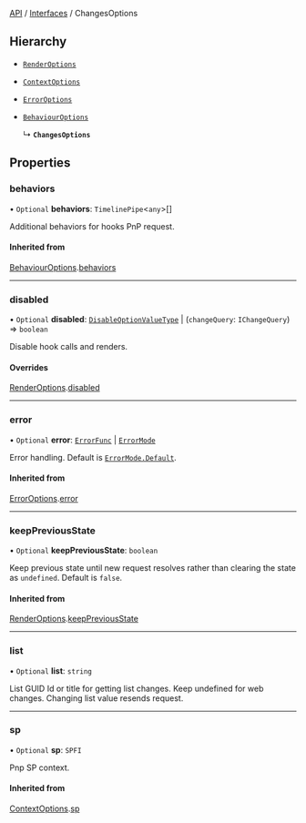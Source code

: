 [API](../index.md) / [Interfaces](index.md)  / ChangesOptions

## Hierarchy

- [`RenderOptions`](RenderOptions.md)

- [`ContextOptions`](ContextOptions.md)

- [`ErrorOptions`](ErrorOptions.md)

- [`BehaviourOptions`](BehaviourOptions.md)

  ↳ **`ChangesOptions`**

## Properties

### behaviors

• `Optional` **behaviors**: `TimelinePipe`<`any`\>[]

Additional behaviors for hooks PnP request.

#### Inherited from

[BehaviourOptions](BehaviourOptions.md).[behaviors](BehaviourOptions.md#behaviors)

___

### disabled

• `Optional` **disabled**: [`DisableOptionValueType`](../Types/DisableOptionType.md#disableoptionvaluetype) \| (`changeQuery`: `IChangeQuery`) => `boolean`

Disable hook calls and renders.

#### Overrides

[RenderOptions](RenderOptions.md).[disabled](RenderOptions.md#disabled)

___

### error

• `Optional` **error**: [`ErrorFunc`](../Types/ErrorFunc.md#errorfunc) \| [`ErrorMode`](../Enums/ErrorMode.md)

Error handling. Default is [`ErrorMode.Default`](../Enums/ErrorMode.md#default).

#### Inherited from

[ErrorOptions](ErrorOptions.md).[error](ErrorOptions.md#error)

___

### keepPreviousState

• `Optional` **keepPreviousState**: `boolean`

Keep previous state until new request resolves rather than clearing the state as `undefined`. Default is `false`.

#### Inherited from

[RenderOptions](RenderOptions.md).[keepPreviousState](RenderOptions.md#keeppreviousstate)

___

### list

• `Optional` **list**: `string`

List GUID Id or title for getting list changes. Keep undefined for web changes.
Changing list value resends request.

___

### sp

• `Optional` **sp**: `SPFI`

Pnp SP context.

#### Inherited from

[ContextOptions](ContextOptions.md).[sp](ContextOptions.md#sp)

